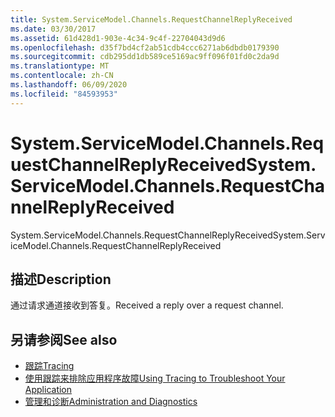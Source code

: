 ```yaml
---
title: System.ServiceModel.Channels.RequestChannelReplyReceived
ms.date: 03/30/2017
ms.assetid: 61d428d1-903e-4c34-9c4f-22704043d9d6
ms.openlocfilehash: d35f7bd4cf2ab51cdb4ccc6271ab6dbdb0179390
ms.sourcegitcommit: cdb295dd1db589ce5169ac9ff096f01fd0c2da9d
ms.translationtype: MT
ms.contentlocale: zh-CN
ms.lasthandoff: 06/09/2020
ms.locfileid: "84593953"
---
```

# <a name="systemservicemodelchannelsrequestchannelreplyreceived"></a><span data-ttu-id="9600a-102">System.ServiceModel.Channels.RequestChannelReplyReceived</span><span class="sxs-lookup"><span data-stu-id="9600a-102">System.ServiceModel.Channels.RequestChannelReplyReceived</span></span>
<span data-ttu-id="9600a-103">System.ServiceModel.Channels.RequestChannelReplyReceived</span><span class="sxs-lookup"><span data-stu-id="9600a-103">System.ServiceModel.Channels.RequestChannelReplyReceived</span></span>  
  
## <a name="description"></a><span data-ttu-id="9600a-104">描述</span><span class="sxs-lookup"><span data-stu-id="9600a-104">Description</span></span>  
 <span data-ttu-id="9600a-105">通过请求通道接收到答复。</span><span class="sxs-lookup"><span data-stu-id="9600a-105">Received a reply over a request channel.</span></span>  
  
## <a name="see-also"></a><span data-ttu-id="9600a-106">另请参阅</span><span class="sxs-lookup"><span data-stu-id="9600a-106">See also</span></span>

- [<span data-ttu-id="9600a-107">跟踪</span><span class="sxs-lookup"><span data-stu-id="9600a-107">Tracing</span></span>](index.md)
- [<span data-ttu-id="9600a-108">使用跟踪来排除应用程序故障</span><span class="sxs-lookup"><span data-stu-id="9600a-108">Using Tracing to Troubleshoot Your Application</span></span>](using-tracing-to-troubleshoot-your-application.md)
- [<span data-ttu-id="9600a-109">管理和诊断</span><span class="sxs-lookup"><span data-stu-id="9600a-109">Administration and Diagnostics</span></span>](../index.md)
